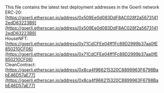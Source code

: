 This file contains the latest test deployment addresses in the Goerli network<br/>ERC-20: [https://goerli.etherscan.io/address/0x509Ee0d083DdF8AC028f2a56731412edD63223B9](https://goerli.etherscan.io/address/0x509Ee0d083DdF8AC028f2a56731412edD63223B9)<br/>HouseNFT: [https://goerli.etherscan.io/address/0x71CdCFEe04ff1Fc89D2999b37aa0fE850210CF06](https://goerli.etherscan.io/address/0x71CdCFEe04ff1Fc89D2999b37aa0fE850210CF06)<br/>CleanContract: [https://goerli.etherscan.io/address/0x8ca4f966215320C8899963F6798BabE46D57aE77](https://goerli.etherscan.io/address/0x8ca4f966215320C8899963F6798BabE46D57aE77)<br/>